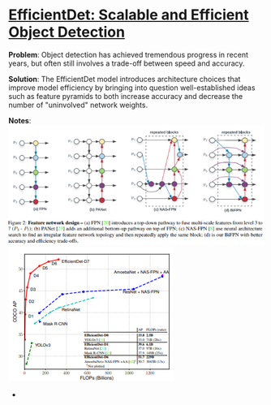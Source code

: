 # [EfficientDet: Scalable and Efficient Object Detection](https://arxiv.org/pdf/1911.09070.pdf)

**Problem**: Object detection has achieved tremendous progress in recent years, but often still involves a trade-off between speed and accuracy. 

**Solution**: The EfficientDet model introduces architecture choices that improve model efficiency by bringing into question well-established ideas such as feature pyramids to both increase accuracy and decrease the number of "uninvolved" network weights.

**Notes**:
![biFPN architecture](../images/biFPN.png?raw=true "Wireframe001")
![efficiency of EfficientDet in terms of TeraFlops](../images/ED_flops.png?raw=true "Wireframe001")

* 
